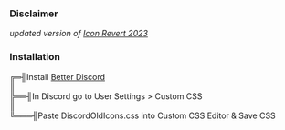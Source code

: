 ### Disclaimer
*updated version of [Icon Revert 2023](https://github.com/davart154/Icon-Revert-2023)*

### Installation
╔═╢Install [Better Discord](https://betterdiscord.app/)  
║   
╠══╢In Discord go to User Settings > Custom CSS  
║  
╚═══╢Paste DiscordOldIcons.css into Custom CSS Editor & Save CSS
